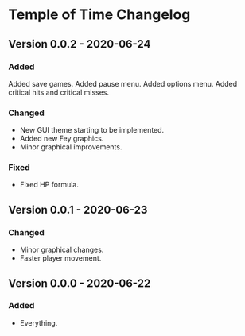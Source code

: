 # Temple of Time Changelog

## Version 0.0.2 - 2020-06-24
### Added
Added save games.
Added pause menu.
Added options menu.
Added critical hits and critical misses.

### Changed
- New GUI theme starting to be implemented.
- Added new Fey graphics.
- Minor graphical improvements.

### Fixed
- Fixed HP formula.



## Version 0.0.1 - 2020-06-23

### Changed
- Minor graphical changes.
- Faster player movement.

## Version 0.0.0 - 2020-06-22

### Added
- Everything.